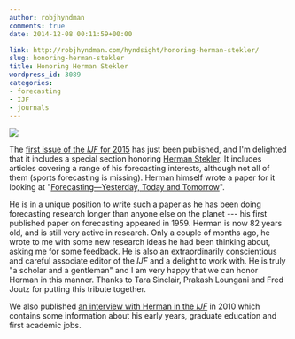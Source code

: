 ```yaml
---
author: robjhyndman
comments: true
date: 2014-12-08 00:11:59+00:00

link: http://robjhyndman.com/hyndsight/honoring-herman-stekler/
slug: honoring-herman-stekler
title: Honoring Herman Stekler
wordpress_id: 3089
categories:
- forecasting
- IJF
- journals
---
```


![](/files/stekler_.jpg)

The [first issue of the _IJF_ for 2015](http://www.sciencedirect.com/science/journal/01692070/31/1) has just been published, and I'm delighted that it includes a special section honoring [Herman Stekler](http://economics.columbian.gwu.edu/herman-o-stekler). It includes articles covering a range of his forecasting interests, although not all of them (sports forecasting is missing). Herman himself wrote a paper for it looking at "[Forecasting—Yesterday, Today and Tomorrow](http://dx.doi.org/10.1016/j.ijforecast.2014.03.003)".

He is in a unique position to write such a paper as he has been doing forecasting research longer than anyone else on the planet --- his first published paper on forecasting appeared in 1959. Herman is now 82 years old, and is still very active in research. Only a couple of months ago, he wrote to me with some new research ideas he had been thinking about, asking me for some feedback. He is also an extraordinarily conscientious and careful associate editor of the _IJF_ and a delight to work with. He is truly "a scholar and a gentleman" and I am very happy that we can honor Herman in this manner. Thanks to Tara Sinclair, Prakash Loungani and Fred Joutz for putting this tribute together.

We also published [an interview with Herman in the _IJF_](http://dx.doi.org/10.1016/j.ijforecast.2009.12.001) in 2010 which contains some information about his early years, graduate education and first academic jobs.

